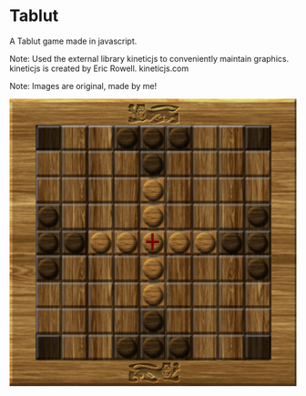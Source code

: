 Tablut
======

A Tablut game made in javascript. 

Note: Used the external library kineticjs to conveniently maintain graphics. kineticjs is created by Eric Rowell. kineticjs.com

Note: Images are original, made by me!

![Tablut screenshot](Tablut_Screenshot.png)
